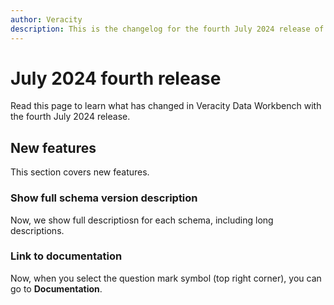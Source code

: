 ```yaml
---
author: Veracity
description: This is the changelog for the fourth July 2024 release of Data Workbench.
---
```


# July 2024 fourth release

Read this page to learn what has changed in Veracity Data Workbench with the fourth July 2024 release.

## New features
This section covers new features.

### Show full schema version description
Now, we show full descriptiosn for each schema, including long descriptions.

### Link to documentation
Now, when you select the question mark symbol (top right corner), you can go to **Documentation**.

